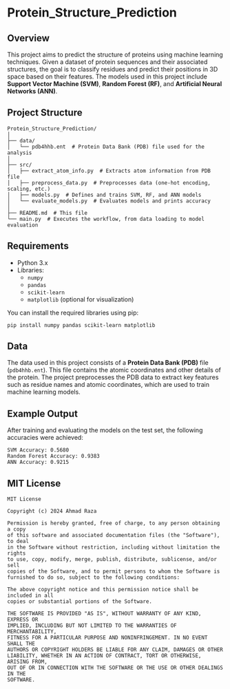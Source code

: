 
# **Protein_Structure_Prediction**

## **Overview**

This project aims to predict the structure of proteins using machine learning techniques. Given a dataset of protein sequences and their associated structures, the goal is to classify residues and predict their positions in 3D space based on their features. The models used in this project include **Support Vector Machine (SVM)**, **Random Forest (RF)**, and **Artificial Neural Networks (ANN)**.

## **Project Structure**

```
Protein_Structure_Prediction/
│
├── data/
│   └── pdb4hhb.ent  # Protein Data Bank (PDB) file used for the analysis
│
├── src/
│   ├── extract_atom_info.py  # Extracts atom information from PDB file
│   ├── preprocess_data.py  # Preprocesses data (one-hot encoding, scaling, etc.)
│   ├── models.py  # Defines and trains SVM, RF, and ANN models
│   └── evaluate_models.py  # Evaluates models and prints accuracy
│
├── README.md  # This file
└── main.py  # Executes the workflow, from data loading to model evaluation
```

## **Requirements**

- Python 3.x
- Libraries:
  - `numpy`
  - `pandas`
  - `scikit-learn`
  - `matplotlib` (optional for visualization)

You can install the required libraries using pip:

```
pip install numpy pandas scikit-learn matplotlib
```

## **Data**

The data used in this project consists of a **Protein Data Bank (PDB)** file (`pdb4hhb.ent`). This file contains the atomic coordinates and other details of the protein. The project preprocesses the PDB data to extract key features such as residue names and atomic coordinates, which are used to train machine learning models.

## **Example Output**

After training and evaluating the models on the test set, the following accuracies were achieved:

```
SVM Accuracy: 0.5680
Random Forest Accuracy: 0.9383
ANN Accuracy: 0.9215
```

## **MIT License**

```
MIT License

Copyright (c) 2024 Ahmad Raza

Permission is hereby granted, free of charge, to any person obtaining a copy
of this software and associated documentation files (the "Software"), to deal
in the Software without restriction, including without limitation the rights
to use, copy, modify, merge, publish, distribute, sublicense, and/or sell
copies of the Software, and to permit persons to whom the Software is
furnished to do so, subject to the following conditions:

The above copyright notice and this permission notice shall be included in all
copies or substantial portions of the Software.

THE SOFTWARE IS PROVIDED "AS IS", WITHOUT WARRANTY OF ANY KIND, EXPRESS OR
IMPLIED, INCLUDING BUT NOT LIMITED TO THE WARRANTIES OF MERCHANTABILITY,
FITNESS FOR A PARTICULAR PURPOSE AND NONINFRINGEMENT. IN NO EVENT SHALL THE
AUTHORS OR COPYRIGHT HOLDERS BE LIABLE FOR ANY CLAIM, DAMAGES OR OTHER
LIABILITY, WHETHER IN AN ACTION OF CONTRACT, TORT OR OTHERWISE, ARISING FROM,
OUT OF OR IN CONNECTION WITH THE SOFTWARE OR THE USE OR OTHER DEALINGS IN THE
SOFTWARE.
